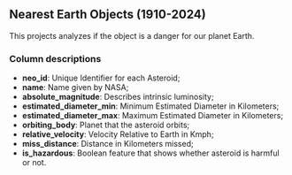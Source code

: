 ## Nearest Earth Objects (1910-2024)
This projects analyzes if the object is a danger for our planet Earth.

### Column descriptions

- **neo_id**: Unique Identifier for each Asteroid;
- **name**: Name given by NASA;
- **absolute_magnitude**: Describes intrinsic luminosity;
- **estimated_diameter_min**: Minimum Estimated Diameter in Kilometers;
- **estimated_diameter_max**: Maximum Estimated Diameter in Kilometers;
- **orbiting_body**: Planet that the asteroid orbits;
- **relative_velocity**: Velocity Relative to Earth in Kmph;
- **miss_distance**: Distance in Kilometers missed;
- **is_hazardous**: Boolean feature that shows whether asteroid is harmful or not.
